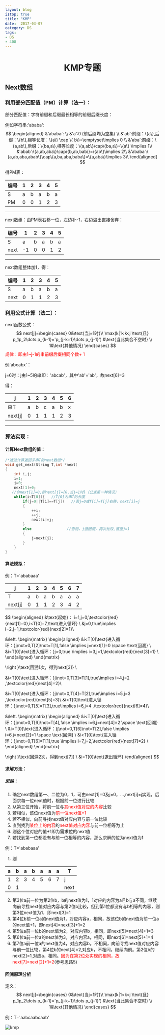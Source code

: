 ```yaml
---
layout: blog
istop: true
title: "KMP"
date:  2017-03-07
category: DS
tags:
- DS
- 408
---
```


<script type="text/javascript" src="http://cdn.mathjax.org/mathjax/latest/MathJax.js?config=TeX-AMS-MML_HTMLorMML"></script>
<script type="text/x-mathjax-config">
    MathJax.Hub.Config({ tex2jax: {inlineMath: [['$', '$']]}, messageStyle: "none" });
</script>

# <center>KMP专题</center>

## Next数组

### 利用部分匹配值（PM）计算（法一）：

部分匹配值：字符前缀和后缀最长相等的前缀后缀长度：

例如字符串:'ababa': 
$$
\begin{aligned}
&'ababa': \\  
&'a':0 (前后缀均为空集) \\
&'ab':前缀：\{a\},后缀：\{b\},相等长度：\{a\} \cap \{ b\}=\emptyset\implies 0  \\
&'aba':前缀：\{a,ab\},后缀：\{ba,a\},相等长度：\{a,ab\}\cap\{ba,a\}=\{a\}  \implies 1\\
&'abab':\{a,ab,aba\}\cap\{b,ab,bab\}=\{ab\}\implies 2\\
&'ababa':\{a,ab,aba,abab\}\cap\{a,ba,aba,baba\}=\{a,aba\}\implies 3\\
\end{aligned}
$$

得PM表：

| 编号 | 1    | 2    | 3    | 4    | 5    |
| ---- | ---- | ---- | ---- | ---- | ---- |
| S    | a    | b    | a    | b    | a    |
| PM   | 0    | 0    | 1    | 2    | 3    |



---

next数组：由PM表右移一位，左边补-1，右边溢出直接舍弃：

| 编号 | 1    | 2    | 3    | 4    | 5    |
| ---- | ---- | ---- | ---- | ---- | ---- |
| S    | a    | b    | a    | b    | a    |
| next | -1   | 0    | 0    | 1    | 2    |

---

next数组整体加1，得：

| 编号 | 1    | 2    | 3    | 4    | 5    |
| ---- | ---- | ---- | ---- | ---- | ---- |
| S    | a    | b    | a    | b    | a    |
| next | 0    | 1    | 1    | 2    | 3    |



### 利用公式计算（法二）：

next函数公式：
$$
next[j]=\begin{cases}
0&\text{当j=1时}\\
\max(k|1<k<j \text{且} p_1p_2\dots p_{k-1}='p_{j-k+1}\dots p_{j-1}') &\text{当此集合不空时} \\
1&\text{其他情况}
\end{cases}
$$
<font color=red>规律：即由1~j-1的串前缀后缀相同个数+ 1</font>

例'abcabx'：

j=6时：j由1~5的串即：'abcab'，其中'ab'='ab'，故next[6]=3

得：

| j       | 1    | 2    | 3    | 4    | 5    | 6    |
| ------- | ---- | ---- | ---- | ---- | ---- | ---- |
| 串T     | a    | b    | c    | a    | b    | x    |
| next[j] | 0    | 1    | 1    | 1    | 2    | 3    |

---

### 算法实现：

#### 计算Next数组的值：

```c++
/*通过计算返回子串T的next数组*/
void get_next(String T,int *next)
{
    int i,j;
    i=1;
    j=0;
    next[1]=0;
   //令next[1]=0,即next[j]={0,当j=1时}（公式第一种情况）
    while(i<T[0]){   //T[0]为串T的长度
        if(j=0||T[i]==T[j])   //若j=0或T[i]=T[j]右移，next[i]=j
        {
            ++i;
            ++j;
            next[i]=j;
        }
        else				//否则，j值回溯，再次比较,直至j=1
        {
            j=next{j};
        }
    }
}
```

#### 算法模拟：

例：T='ababaaa'

| j       | 1    | 2    | 3    | 4    | 5    | 6    | 7    |
| ------- | ---- | ---- | ---- | ---- | ---- | ---- | ---- |
| T       | a    | b    | a    | b    | a    | a    | a    |
| next[j] | 0    | 1    | 1    | 2    | 3    | 4    | 2    |

$$
\begin{aligned}
&\text{起始}：
i=1,j=0,\textcolor{red}{next[1]=0},i<T[0]=7,\text{进入循环} \\
&j=0,true\implies i=2,j=1,\textcolor{red}{next[2]=1}\\

&\left.
\begin{matrix}
\begin{aligned}
   &i<T[0]\text{进入循环：}j\not=0,T[2]\not=T[1],false \implies j=next[1]=0 \space \text{回溯} \\
   &i<T[0]\text{进入循环：}j=0,true \implies i=3,j=1,\textcolor{red}{next[3]=1} \\
\end{aligned}
\end{matrix}

\right \}\text{回溯1次，得到next[3]} \\

&i<T[0]\text{进入循环：}j\not=0,T[3]=T[1],true\implies i=4,j=2 ,\textcolor{red}{next[4]=2}\\

&i<T[0]\text{进入循环：}j\not=0,T[4]=T[2],true\implies i=5,j=3 ,\textcolor{red}{next[5]=3}\\
&i<T[0]\text{进入循环：}j\not=0,T[5]=T[3],true\implies i=6,j=4 ,\textcolor{red}{next[6]=4}\\

&\left.
\begin{matrix}
\begin{aligned}
   &i<T[0]\text{进入循环：}j\not=0,T[6]\not=T[4],false \implies i=6,j=next[4]=2 \space \text{回溯} \\
   &i<T[0]\text{进入循环：}j\not=0,T[6]\not=T[2],false \implies i=6,j=next[2]=1 \space \text{回溯} \\
   &i<T[0]\text{进入循环：}j\not=0,T[6]=T[1],true \implies i=7,j=2,\textcolor{red}{next[7]=2} \\
\end{aligned}
\end{matrix}

\right \}\text{回溯2次，得到next[7]} \\
&i=T[0]\text{退出循环}
\end{aligned}
$$

#### 求解方法：

##### 思路：

1. 确定next数组第一、二位为0，1，可由next[1]=0及j=0，...,next[i]=j实现，后面求每一位next值时，根据前一位进行比较
2. 从第三位开始，将前一位与<font color=red>其next值对应的内容</font>比较
3. 若相似，该位next值为<font color=red>前一位next值+1</font>
4. 若不相似，向前寻找next值对应内容与前一位比较
5. 直到找到<font color=red>某位上的内容</font>的<font color=red>next值对应内容</font>与前一位相等为止
6. 则这个位对应的值+1即为需求位的next值
7. 若找到第一位都没有与前一位相等的内容，那么求解的位为next值为1

例：T='ababaaa'

1. 则

| a    | b    | a    | b    | a    | a    | a    | T    |
| ---- | ---- | ---- | ---- | ---- | ---- | ---- | ---- |
| 1    | 2    | 3    | 4    | 5    | 6    | 7    | j    |
| 0    | 1    |      |      |      |      |      | next |

2. 第3位a前一位为第2位b，b的next值为1，1对应的内容为a且b与a不同，继续向前寻找next值对应内容与第2位b比较，但到第1位都没有与b相等的内容，则第3位next值为1，即next[3]=1
3. 第4位b前一位a的next值为1，对应内容a，相同，故该位b的next值为前一位a的next值+1，即next[4]=next[3]+1=2
4. 第5位a前一位b的next值为2，对应内容b，相同，即next[5]=next[4]+1=3
5. 第6位a前一位a的next值为3，对应内容a，相同，即next[6]=next[5]+1=4
6. 第7位a前一位a的next值为4，对应内容b，不相同，向前寻找next值对应内容与前一位比较，第4位b的next[4]=2,对应b，不相同，继续向前。第2位b的next[2]=1,对应a，相同。<font color=red>因为在第2位处实现的相同，故next[7]=next[2]+1=2</font>(参考思路5)

#### 回溯原理分析

定义：
$$
next[j]=\begin{cases}
0&\text{当j=1时}\\
\max(k|1<k<j \text{且} p_1p_2\dots p_{k-1}='p_{j-k+1}\dots p_{j-1}') &\text{当此集合不空时} \\
1&\text{其他情况}
\end{cases}
$$

例：T='aabcaabcaab'

![kmp](https://github.com/Massters/Massters.github.io/blob/master/style/images/kmp.png)

